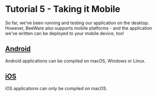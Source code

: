 # Tutorial 5 - Taking it Mobile

So far, we've been running and testing our application on the desktop. However, BeeWare also supports mobile platforms - and the application we've written can be deployed to your mobile device, too!

## [Android](android.md)

Android applications can be compiled on macOS, Windows or Linux.

## [iOS](iOS.md)

iOS applications can only be compiled on macOS.

